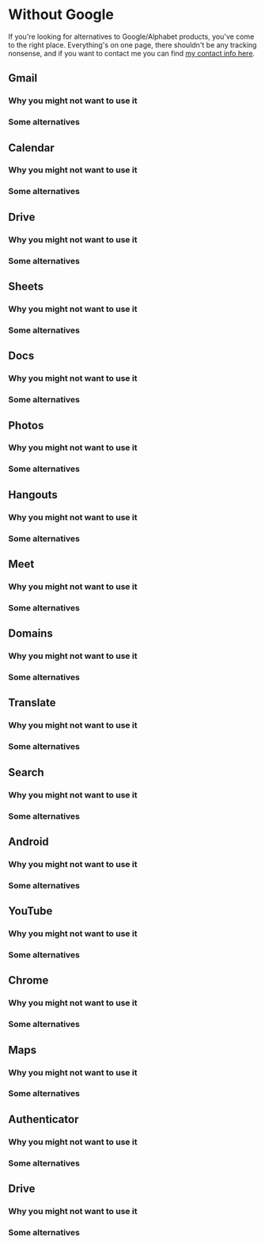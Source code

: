 # Without Google

If you're looking for alternatives to Google/Alphabet products, you've come to the right place. Everything's on one page, there shouldn't be any tracking nonsense, and if you want to contact me you can find [my contact info here](//al2.in/contact).

## Gmail
### Why you might not want to use it
### Some alternatives

## Calendar
### Why you might not want to use it
### Some alternatives

## Drive
### Why you might not want to use it
### Some alternatives

## Sheets
### Why you might not want to use it
### Some alternatives

## Docs
### Why you might not want to use it
### Some alternatives

## Photos
### Why you might not want to use it
### Some alternatives

## Hangouts
### Why you might not want to use it
### Some alternatives

## Meet
### Why you might not want to use it
### Some alternatives

## Domains
### Why you might not want to use it
### Some alternatives

## Translate
### Why you might not want to use it
### Some alternatives

## Search
### Why you might not want to use it
### Some alternatives

## Android
### Why you might not want to use it
### Some alternatives

## YouTube
### Why you might not want to use it
### Some alternatives

## Chrome
### Why you might not want to use it
### Some alternatives

## Maps
### Why you might not want to use it
### Some alternatives

## Authenticator
### Why you might not want to use it
### Some alternatives

## Drive
### Why you might not want to use it
### Some alternatives
